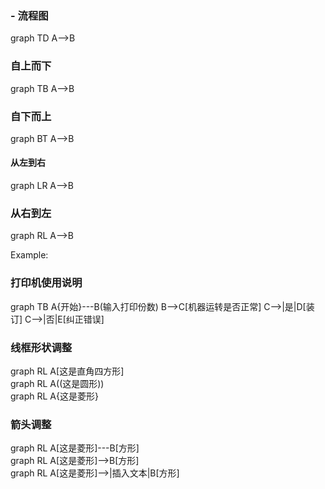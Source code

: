 ### - 流程图

<div class="mermaid">
graph TD
         A-->B
</div>


### 自上而下  



<div class="mermaid">
graph TB
A-->B
</div>

### 自下而上  



<div class="mermaid">
graph BT
A-->B
</div>  


#### 从左到右



<div class="mermaid">
graph LR
A-->B
</div>  

### 从右到左



<div class="mermaid">
graph RL
A-->B
</div>

Example:  

### 打印机使用说明  



<div class="mermaid">
graph TB
      A{开始}---B(输入打印份数)
      B-->C[机器运转是否正常]
      C-->|是|D[装订]
      C-->|否|E[纠正错误]
</div>

### 线框形状调整  



<div class="mermaid">
graph RL
A[这是直角四方形]
</div>



<div class="mermaid">
graph RL
A((这是圆形))
</div>



<div class="mermaid">
graph RL
A{这是菱形}
</div>

### 箭头调整  



<div class="mermaid">
graph RL
A[这是菱形]---B[方形]
</div>



<div class="mermaid">
graph RL
A[这是菱形]-->B[方形]
</div>



<div class="mermaid">
graph RL
A[这是菱形]-->|插入文本|B[方形]
</div>

